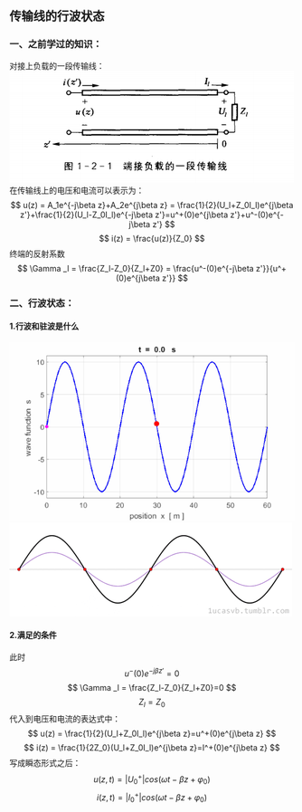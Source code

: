 ## 传输线的行波状态

### 一、之前学过的知识：
对接上负载的一段传输线：
![这是图片](chuanshuxian.png "chuanshuxian")
在传输线上的电压和电流可以表示为：
$$
u(z) = A_1e^{-j\beta z}+A_2e^{j\beta z} = \frac{1}{2}(U_l+Z_0I_l)e^{j\beta z'}+\frac{1}{2}(U_l-Z_0I_l)e^{-j\beta z'}=u^+(0)e^{j\beta z'}+u^-(0)e^{-j\beta z'}
$$
$$
i(z) = \frac{u(z)}{Z_0}
$$
终端的反射系数
$$
\Gamma _l = \frac{Z_l-Z_0}{Z_l+Z0}  = \frac{u^-(0)e^{-j\beta z'}}{u^+(0)e^{j\beta z'}}
$$
### 二、行波状态：
#### 1.行波和驻波是什么
![这是图片](xingbo.gif "xingbo")
![这是图片](zhubo.gif "zhubo")
#### 2.满足的条件
此时
$$
u^-(0)e^{-j\beta z'}=0
$$
$$
\Gamma _l = \frac{Z_l-Z_0}{Z_l+Z0}=0
$$
$$
Z_l = Z_0
$$
代入到电压和电流的表达式中：
$$
u(z) = \frac{1}{2}(U_l+Z_0I_l)e^{j\beta z}=u^+(0)e^{j\beta z}
$$
$$
i(z) = \frac{1}{2Z_0}(U_l+Z_0I_l)e^{j\beta z}=I^+(0)e^{j\beta z}
$$
写成瞬态形式之后：
$$
u(z,t) = |U_0^+|cos(\omega t-\beta z +\varphi _0)
$$
$$
i(z,t) = |I_0^+|cos(\omega t-\beta z +\varphi _0)
$$

